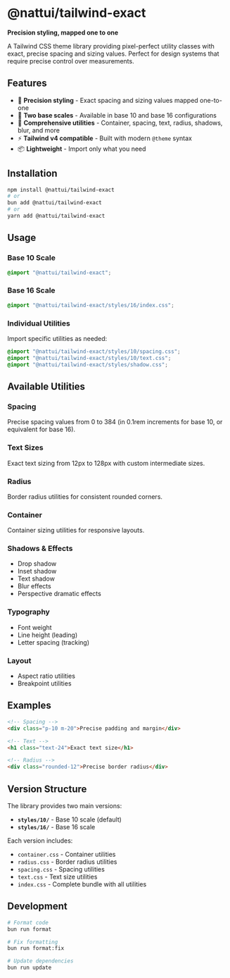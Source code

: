 # @nattui/tailwind-exact

**Precision styling, mapped one to one**

A Tailwind CSS theme library providing pixel-perfect utility classes with exact, precise spacing and sizing values. Perfect for design systems that require precise control over measurements.

## Features

- 🎯 **Precision styling** - Exact spacing and sizing values mapped one-to-one
- 📏 **Two base scales** - Available in base 10 and base 16 configurations
- 🎨 **Comprehensive utilities** - Container, spacing, text, radius, shadows, blur, and more
- ⚡ **Tailwind v4 compatible** - Built with modern `@theme` syntax
- 📦 **Lightweight** - Import only what you need

## Installation

```bash
npm install @nattui/tailwind-exact
# or
bun add @nattui/tailwind-exact
# or
yarn add @nattui/tailwind-exact
```

## Usage

### Base 10 Scale

```css
@import "@nattui/tailwind-exact";
```

### Base 16 Scale

```css
@import "@nattui/tailwind-exact/styles/16/index.css";
```

### Individual Utilities

Import specific utilities as needed:

```css
@import "@nattui/tailwind-exact/styles/10/spacing.css";
@import "@nattui/tailwind-exact/styles/10/text.css";
@import "@nattui/tailwind-exact/styles/shadow.css";
```

## Available Utilities

### Spacing
Precise spacing values from 0 to 384 (in 0.1rem increments for base 10, or equivalent for base 16).

### Text Sizes
Exact text sizing from 12px to 128px with custom intermediate sizes.

### Radius
Border radius utilities for consistent rounded corners.

### Container
Container sizing utilities for responsive layouts.

### Shadows & Effects
- Drop shadow
- Inset shadow
- Text shadow
- Blur effects
- Perspective dramatic effects

### Typography
- Font weight
- Line height (leading)
- Letter spacing (tracking)

### Layout
- Aspect ratio utilities
- Breakpoint utilities

## Examples

```html
<!-- Spacing -->
<div class="p-10 m-20">Precise padding and margin</div>

<!-- Text -->
<h1 class="text-24">Exact text size</h1>

<!-- Radius -->
<div class="rounded-12">Precise border radius</div>
```

## Version Structure

The library provides two main versions:

- **`styles/10/`** - Base 10 scale (default)
- **`styles/16/`** - Base 16 scale

Each version includes:
- `container.css` - Container utilities
- `radius.css` - Border radius utilities
- `spacing.css` - Spacing utilities
- `text.css` - Text size utilities
- `index.css` - Complete bundle with all utilities

## Development

```bash
# Format code
bun run format

# Fix formatting
bun run format:fix

# Update dependencies
bun run update
```
